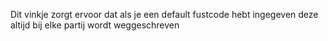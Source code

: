 Dit vinkje zorgt ervoor dat als je een default fustcode hebt ingegeven deze altijd bij elke partij wordt weggeschreven